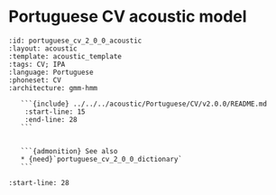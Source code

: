
# Portuguese CV acoustic model

``````{acoustic} Portuguese CV acoustic model
:id: portuguese_cv_2_0_0_acoustic
:layout: acoustic
:template: acoustic_template
:tags: CV; IPA
:language: Portuguese
:phoneset: CV
:architecture: gmm-hmm

   ```{include} ../../../acoustic/Portuguese/CV/v2.0.0/README.md
    :start-line: 15
    :end-line: 28
   ```


   ```{admonition} See also
   * {need}`portuguese_cv_2_0_0_dictionary`
   ```
``````

```{include} ../../../acoustic/Portuguese/CV/v2.0.0/README.md
:start-line: 28
```
